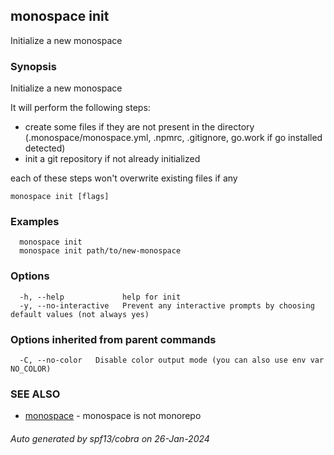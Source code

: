 ## monospace init

Initialize a new monospace

### Synopsis

Initialize a new monospace

It will perform the following steps:
- create some files if they are not present in the directory
  (.monospace/monospace.yml, .npmrc, .gitignore, go.work if go installed detected)
- init a git repository if not already initialized

each of these steps won't overwrite existing files if any

```
monospace init [flags]
```

### Examples

```
  monospace init
  monospace init path/to/new-monospace
```

### Options

```
  -h, --help             help for init
  -y, --no-interactive   Prevent any interactive prompts by choosing default values (not always yes)
```

### Options inherited from parent commands

```
  -C, --no-color   Disable color output mode (you can also use env var NO_COLOR)
```

### SEE ALSO

* [monospace](monospace.md)	 - monospace is not monorepo

###### Auto generated by spf13/cobra on 26-Jan-2024
